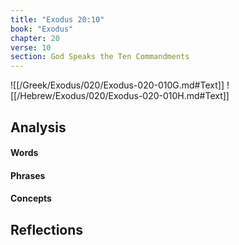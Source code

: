 ```yaml
---
title: "Exodus 20:10"
book: "Exodus"
chapter: 20
verse: 10
section: God Speaks the Ten Commandments
---
```

![[/Greek/Exodus/020/Exodus-020-010G.md#Text]]
![[/Hebrew/Exodus/020/Exodus-020-010H.md#Text]]

## Analysis

#### Words

#### Phrases

#### Concepts

## Reflections
